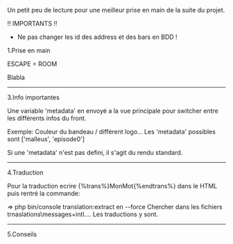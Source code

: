 
Un petit peu de lecture pour une meilleur prise en main de la suite du projet.

!! IMPORTANTS !!
<ul>
    <li>Ne pas changer les id des address et des bars en BDD !</li>
</ul>


1.Prise en main

ESCAPE = ROOM 

Blabla

----
3.Info importantes

Une variable 'metadata' en envoyé a la vue principale pour switcher entre les différents infos du front.

Exemple: Couleur du bandeau / différent logo...
Les 'metadata' possibles sont ['malleus', 'episode0'] 

Si une 'metadata' n'est pas defini, il s'agit du rendu standard.

----
4.Traduction

Pour la traduction ecrire {%trans%}MonMot{%endtrans%} dans le HTML puis rentré la commande:
 
 => php bin/console translation:extract en --force 
 Chercher dans les fichiers trnaslations\messages+intl.... Les traductions y sont.

----
5.Conseils

 